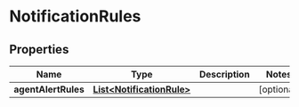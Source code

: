 

# NotificationRules


## Properties

| Name | Type | Description | Notes |
|------------ | ------------- | ------------- | -------------|
|**agentAlertRules** | [**List&lt;NotificationRule&gt;**](NotificationRule.md) |  |  [optional] |



